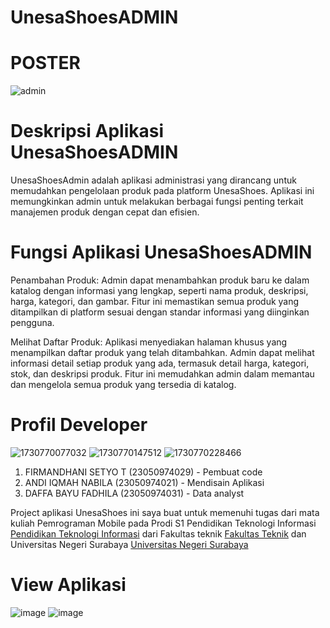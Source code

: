 # UnesaShoesADMIN

# POSTER

![admin](https://github.com/user-attachments/assets/d70c21d0-afaf-4ea1-a77a-f52ae99d3172)

# Deskripsi Aplikasi UnesaShoesADMIN
UnesaShoesAdmin adalah aplikasi administrasi yang dirancang untuk memudahkan pengelolaan produk pada platform UnesaShoes. Aplikasi ini memungkinkan admin untuk melakukan berbagai fungsi penting terkait manajemen produk dengan cepat dan efisien.

# Fungsi Aplikasi UnesaShoesADMIN

Penambahan Produk: Admin dapat menambahkan produk baru ke dalam katalog dengan informasi yang lengkap, seperti nama produk, deskripsi, harga, kategori, dan gambar. Fitur ini memastikan semua produk yang ditampilkan di platform sesuai dengan standar informasi yang diinginkan pengguna.

Melihat Daftar Produk: Aplikasi menyediakan halaman khusus yang menampilkan daftar produk yang telah ditambahkan. Admin dapat melihat informasi detail setiap produk yang ada, termasuk detail harga, kategori, stok, dan deskripsi produk. Fitur ini memudahkan admin dalam memantau dan mengelola semua produk yang tersedia di katalog.

# Profil Developer

![1730770077032](https://github.com/user-attachments/assets/64ff5a06-0980-4f51-a463-3e753b55abd8) ![1730770147512](https://github.com/user-attachments/assets/72adc844-e1b3-439f-a76a-cb9452bfb43d) ![1730770228466](https://github.com/user-attachments/assets/2033ab65-2c44-49a4-a568-9ebf9749af22)

1. FIRMANDHANI SETYO T    (23050974029) - Pembuat code
2. ANDI IQMAH NABILA      (23050974021) - Mendisain Aplikasi
3. DAFFA BAYU FADHILA     (23050974031) - Data analyst
   
Project aplikasi UnesaShoes ini saya buat untuk memenuhi tugas dari mata kuliah Pemrograman Mobile pada Prodi S1 Pendidikan Teknologi Informasi [Pendidikan Teknologi Informasi](https://pendidikan-ti.ft.unesa.ac.id/) dari Fakultas teknik [Fakultas Teknik](https://ft.unesa.ac.id/) dan Universitas Negeri Surabaya [Universitas Negeri Surabaya](https://unesa.ac.id/) 

# View Aplikasi

![image](https://github.com/user-attachments/assets/5ae97449-ea78-4045-b127-09be2f27b34d) ![image](https://github.com/user-attachments/assets/960cdb00-a4ee-4450-bd27-0c4a4f698702)






